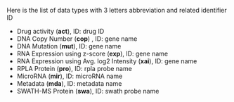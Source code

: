 Here is the list of data types with 3 letters abbreviation and related identifier ID
* Drug activity (**act**), ID: drug ID
* DNA Copy Number (**cop**)  , ID: gene name
* DNA Mutation (**mut**), ID: gene name
* RNA Expression using z-score (**exp**), ID: gene name
* RNA Expression using Avg. log2 Intensity (**xai**), ID: gene name
* RPLA Protein (**pro**), ID: rpla probe name
* MicroRNA (**mir**), ID: microRNA name
* Metadata (**mda**), ID: metadata name
* SWATH-MS Protein (**swa**), ID: swath probe name
